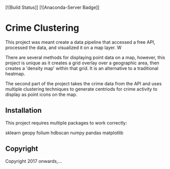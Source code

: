 [![Build Status]]
[![Anaconda-Server Badge]]

# Crime Clustering

This project was meant create a data pipeline that accessed a free API, processed the data, and visualized it on a map layer. W

There are several methods for displaying point data on a map, however, this project is unique as it creates a grid overlay over a geographic area, then creates a 'density map' within that grid. It is an alternative to a traditional heatmap. 

The second part of the project takes the crime data from the API and uses multiple clustering techniques to generate centriods for crime activity to display as point icons on the map.

## Installation

This project requires multiple packages to work correctly: 

sklearn
geopy
folium
hdbscan
numpy
pandas
matplotlib



## Copyright

Copyright 2017 onwards,...
